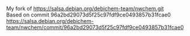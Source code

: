 My fork of  https://salsa.debian.org/debichem-team/nwchem.git  
Based on commit 96a2bd29073d5f25c97fdf9ce0493857b31fcae0 
https://salsa.debian.org/debichem-team/nwchem/commit/96a2bd29073d5f25c97fdf9ce0493857b31fcae0

